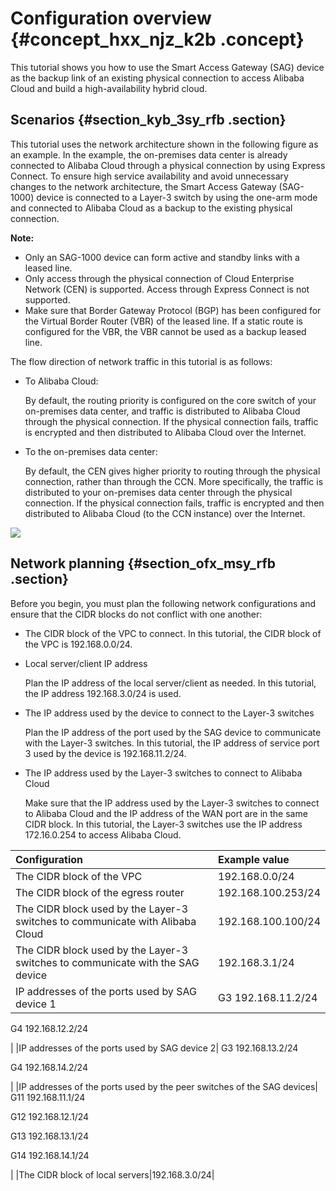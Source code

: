 # Configuration overview {#concept_hxx_njz_k2b .concept}

This tutorial shows you how to use the Smart Access Gateway \(SAG\) device as the backup link of an existing physical connection to access Alibaba Cloud and build a high-availability hybrid cloud.

## Scenarios {#section_kyb_3sy_rfb .section}

This tutorial uses the network architecture shown in the following figure as an example. In the example, the on-premises data center is already connected to Alibaba Cloud through a physical connection by using Express Connect. To ensure high service availability and avoid unnecessary changes to the network architecture, the Smart Access Gateway \(SAG-1000\) device is connected to a Layer-3 switch by using the one-arm mode and connected to Alibaba Cloud as a backup to the existing physical connection.

**Note:** 

-   Only an SAG-1000 device can form active and standby links with a leased line.
-   Only access through the physical connection of Cloud Enterprise Network \(CEN\) is supported. Access through Express Connect is not supported.
-   Make sure that Border Gateway Protocol \(BGP\) has been configured for the Virtual Border Router \(VBR\) of the leased line. If a static route is configured for the VBR, the VBR cannot be used as a backup leased line.

The flow direction of network traffic in this tutorial is as follows:

-   To Alibaba Cloud:

    By default, the routing priority is configured on the core switch of your on-premises data center, and traffic is distributed to Alibaba Cloud through the physical connection. If the physical connection fails, traffic is encrypted and then distributed to Alibaba Cloud over the Internet.

-   To the on-premises data center:

    By default, the CEN gives higher priority to routing through the physical connection, rather than through the CCN. More specifically, the traffic is distributed to your on-premises data center through the physical connection. If the physical connection fails, traffic is encrypted and then distributed to Alibaba Cloud \(to the CCN instance\) over the Internet.


![](http://static-aliyun-doc.oss-cn-hangzhou.aliyuncs.com/assets/img/41687/156524250221633_en-US.png)

## Network planning {#section_ofx_msy_rfb .section}

Before you begin, you must plan the following network configurations and ensure that the CIDR blocks do not conflict with one another:

-   The CIDR block of the VPC to connect. In this tutorial, the CIDR block of the VPC is 192.168.0.0/24.
-   Local server/client IP address

    Plan the IP address of the local server/client as needed. In this tutorial, the IP address 192.168.3.0/24 is used.

-   The IP address used by the device to connect to the Layer-3 switches

    Plan the IP address of the port used by the SAG device to communicate with the Layer-3 switches. In this tutorial, the IP address of service port 3 used by the device is 192.168.11.2/24.

-   The IP address used by the Layer-3 switches to connect to Alibaba Cloud

    Make sure that the IP address used by the Layer-3 switches to connect to Alibaba Cloud and the IP address of the WAN port are in the same CIDR block. In this tutorial, the Layer-3 switches use the IP address 172.16.0.254 to access Alibaba Cloud.


|Configuration|Example value|
|:------------|:------------|
|The CIDR block of the VPC|192.168.0.0/24|
|The CIDR block of the egress router|192.168.100.253/24|
|The CIDR block used by the Layer-3 switches to communicate with Alibaba Cloud|192.168.100.100/24|
|The CIDR block used by the Layer-3 switches to communicate with the SAG device|192.168.3.1/24|
|IP addresses of the ports used by SAG device 1| G3 192.168.11.2/24

 G4 192.168.12.2/24

 |
|IP addresses of the ports used by SAG device 2| G3 192.168.13.2/24

 G4 192.168.14.2/24

 |
|IP addresses of the ports used by the peer switches of the SAG devices| G11 192.168.11.1/24

 G12 192.168.12.1/24

 G13 192.168.13.1/24

 G14 192.168.14.1/24

 |
|The CIDR block of local servers|192.168.3.0/24|

